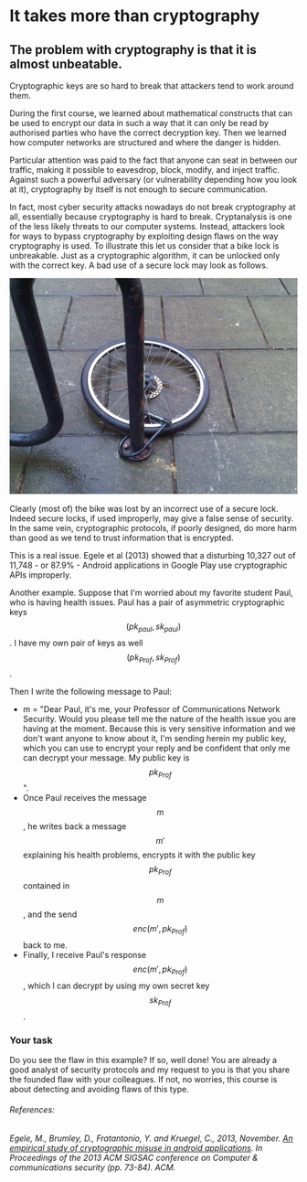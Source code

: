 # It takes more than cryptography

## The problem with cryptography is that it is almost unbeatable.

Cryptographic keys are so hard to break that attackers tend to work around them.

During the first course, we learned about mathematical constructs that can be used to encrypt our data in such a way that it can only be read by authorised parties who have the correct decryption key. Then we learned how computer networks are structured and where the danger is hidden.

Particular attention was paid to the fact that anyone can seat in between our traffic, making it possible to eavesdrop, block, modify, and inject traffic. Against such a powerful adversary (or vulnerability depending how you look at it), cryptography by itself is not enough to secure communication.

In fact, most cyber security attacks nowadays do not break cryptography at all, essentially because cryptography is hard to break. Cryptanalysis is one of the less likely threats to our computer systems. Instead, attackers look for ways to bypass cryptography by exploiting design flaws on the way cryptography is used. To illustrate this let us consider that a bike lock is unbreakable. Just as a cryptographic algorithm, it can be unlocked only with the correct key. A bad use of a secure lock may look as follows.

![GitHub Logo](./images/bike_stolen1.jpg)


Clearly (most of) the bike was lost by an incorrect use of a secure lock. Indeed secure locks, if used improperly, may give a false sense of security. In the same vein, cryptographic protocols, if poorly designed, do more harm than good as we tend to trust information that is encrypted. 

This is a real issue.  Egele et al (2013) showed that a disturbing 10,327 out of 11,748 - or 87.9% - Android applications in Google Play use cryptographic APIs improperly. 

Another example. Suppose that I'm worried about my favorite student Paul, who is having health issues. Paul has a pair of asymmetric cryptographic keys $$(pk_{paul}, sk_{paul})$$. I have my own pair of keys as well $$(pk_{Prof}, sk_{Prof})$$. 

Then I write the following message to Paul:

* m = "Dear Paul, it's me, your Professor of Communications Network Security. Would you please tell me the nature of the health issue you are having at the moment. Because this is very sensitive information and we don't want anyone to know about it, I'm sending herein my public key, which you can use to encrypt your reply and be confident that only me can decrypt your message. My public key is $$pk_{Prof}$$".  
* Once Paul receives the message $$m$$, he writes back a message $$m'$$ explaining his health problems, encrypts it with the public key $$pk_{Prof}$$ contained in $$m$$, and the send $$enc(m', pk_{Prof})$$ back to me.
* Finally, I receive Paul's response $$enc(m', pk_{Prof})$$, which I can decrypt by using my own secret key $$sk_{Prof}$$. 

### Your task

Do you see the flaw in this example? If so, well done! You are already a good analyst of security protocols and my request to you is that you share the founded flaw with your colleagues. If not, no worries, this course is about detecting and avoiding flaws of this type. 

###### References:

###### Egele, M., Brumley, D., Fratantonio, Y. and Kruegel, C., 2013, November. [An empirical study of cryptographic misuse in android applications](https://ezproxy.deakin.edu.au/login?qurl=http://dx.doi.org/10.1145/2508859.2516693). In _Proceedings of the 2013 ACM SIGSAC conference on Computer & communications security_ (pp. 73-84). ACM.
